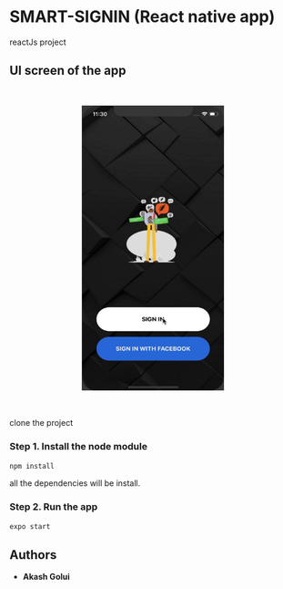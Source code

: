 # SMART-SIGNIN (React native app)
reactJs project

## UI screen of the app
<br />
<p align="center">

<img src="https://github.com/aakashgolui/smart-signin/blob/master/assets/record.gif" width="250" height="500" title="record image">
</p>
<br />

clone the project

### Step 1. Install the node module
```
npm install
```
all the dependencies will be install.

### Step 2. Run the app

```
expo start
```

## Authors
* **Akash Golui**
